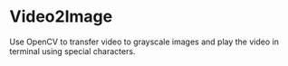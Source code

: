 # Video2Image

Use OpenCV to transfer video to grayscale images and play the video in terminal
using special characters.
